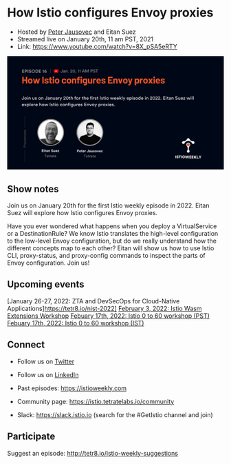 
# How Istio configures Envoy proxies

- Hosted by [Peter Jausovec](https://twitter.com/pjausovec) and Eitan Suez
- Streamed live on January 20th, 11 am PST, 2021
- Link: https://www.youtube.com/watch?v=8X_pSA5eRTY

![episode image](016.png)

## Show notes

Join us on January 20th for the first Istio weekly episode in 2022. Eitan Suez will explore how Istio configures Envoy proxies.

Have you ever wondered what happens when you deploy a VirtualService or a DestinationRule? We know Istio translates the high-level configuration to the low-level Envoy configuration, but do we really understand how the different concepts map to each other? Eitan will show us how to use Istio CLI, proxy-status, and proxy-config commands to inspect the parts of Envoy configuration. Join us!

## Upcoming events

[January 26-27, 2022: ZTA and DevSecOps for Cloud-Native Applications]https://tetr8.io/nist-2022]
[February 3, 2022: Istio Wasm Extensions Workshop](https://tetr8.io/wasm-workshop)
[Febuary 17th, 2022: Istio 0 to 60 workshop (PST)](https://tetr8.io/istio-0-60-pst)
[Febuary 17th, 2022: Istio 0 to 60 workshop (IST)](https://tetr8.io/istio-0-60-ist)

## Connect

- Follow us on [Twitter](https://twitter.com/tetrateio)
- Follow us on [LinkedIn](https://www.linkedin.com/company/tetrate)
- Past episodes: https://istioweekly.com

- Community page: https://istio.tetratelabs.io/community
- Slack: https://slack.istio.io (search for the #GetIstio channel and join)

## Participate

Suggest an episode: http://tetr8.io/istio-weekly-suggestions